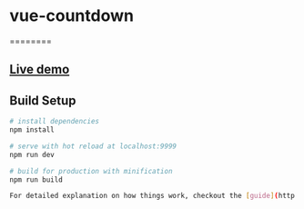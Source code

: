 # vue-countdown
========

## [Live demo](http://andylei18.github.io/vue-countdown/)

## Build Setup

``` bash
# install dependencies
npm install

# serve with hot reload at localhost:9999
npm run dev

# build for production with minification
npm run build

For detailed explanation on how things work, checkout the [guide](http://vuejs-templates.github.io/webpack/) and [docs for vue-loader](http://vuejs.github.io/vue-loader).
